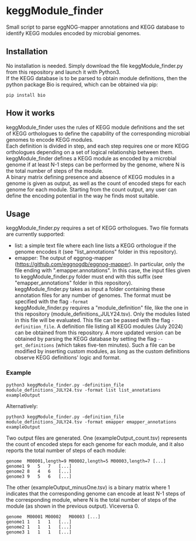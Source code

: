 # keggModule_finder
Small script to parse eggNOG-mapper annotations and KEGG database to identify KEGG modules encoded by microbial genomes.
## Installation
No installation is needed. Simply download the file keggModule_finder.py from this repository and launch it with Python3.  
If the KEGG database is to be parsed to obtain module definitions, then the python package Bio is required, which can be obtained via pip:
```
pip install bio
```
## How it works
keggModule_finder uses the rules of KEGG module definitions and the set of KEGG orthologues to define the capability of the corresponding microbial genomes to encode KEGG modules.  
Each definition is divided in step, and each step requires one or more KEGG orthologues depending on a set of logical relationship between them. keggModule_finder defines a KEGG module as encoded by a microbial genome if at least N-1 steps can be performed by the genome, where N is the total number of steps of the module.  
A binary matrix defining presence and absence of KEGG modules in a genome is given as output, as well as the count of encoded steps for each genome for each module.
Starting from the count output, any user can define the encoding potential in the way he finds most suitable.
## Usage
keggModule_finder.py requires a set of KEGG orthologues. Two file formats are currently supported:  
- list: a simple text file where each line lists a KEGG orthologue if the genome encodes it (see "list_annotations" folder in this repository).
- emapper: The output of eggnog-mapper (https://github.com/eggnogdb/eggnog-mapper). In particular, only the file ending with ".emapper.annotations". In this case, the input files given to keggModule_finder.py folder must end with this suffix (see "emapper_annotations" folder in this repository).  
keggModule_finder.py takes as input a folder containing these annotation files for any number of genomes. The format must be specified with the flag ```-format```  
keggModule_finder.py requires a "module_definition" file, like the one in this repository (module_definitions_JULY24.tsv). Only the modules listed in this file will be evaluated. This file can be passed with the flag ```-definition_file```. A definition file listing all KEGG modules (July 2024) can be obtained from this repository. A more updated version can be obtained by parsing the KEGG database by setting the flag ```--get_definitions``` (which takes five-ten minutes). Such a file can be modified by inserting custom modules, as long as the custom definitions observe KEGG definitions' logic and format.
### Example
```
python3 keggModule_finder.py -definition_file module_definitions_JULY24.tsv -format list list_annotations exampleOutput 
```
Alternatively:
```
python3 keggModule_finder.py -definition_file module_definitions_JULY24.tsv -format emapper emapper_annotations exampleOutput 
```
Two output files are generated. One (exampleOutput_count.tsv) represents the count of encoded steps for each genome for each module, and it also reports the total number of steps of each module:
```
genome	M00001,length=9	M00002,length=5	M00003,length=7 [...]
genome1	9	5	7   [...]
genome2	8	4	6   [...]
genome3	9	5	6   [...]
```
The other (exampleOutput_minusOne.tsv) is a binary matrix where 1 indicates that the corresponding genome can encode at least N-1 steps of the corresponding module, where N is the total number of steps of the module (as shown in the previous output). Viceversa 0.
```
genome	M00001 M00002	M00003 [...]
genome1	1	1	1   [...]
genome2	1	1	1   [...]
genome3	1	1	1   [...]
```
